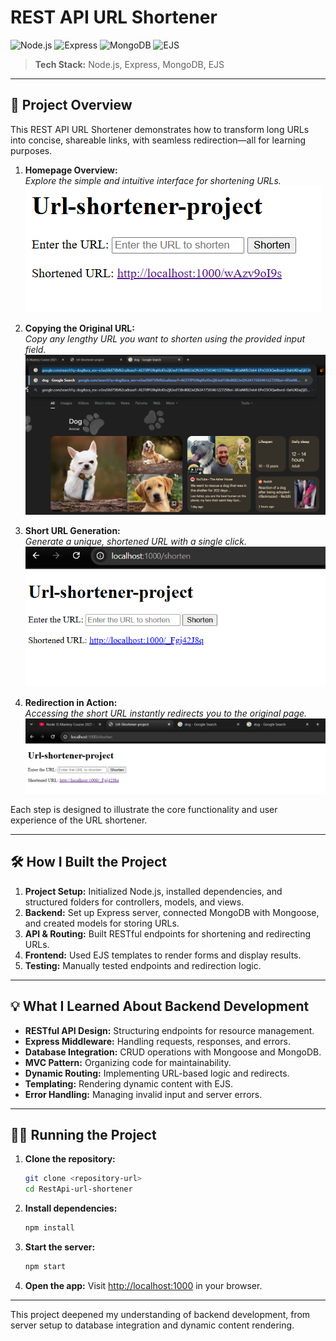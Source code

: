 # REST API URL Shortener

![Node.js](https://img.shields.io/badge/Node.js-339933?logo=node.js&logoColor=white&style=for-the-badge)
![Express](https://img.shields.io/badge/Express-000000?logo=express&logoColor=white&style=for-the-badge)
![MongoDB](https://img.shields.io/badge/MongoDB-47A248?logo=mongodb&logoColor=white&style=for-the-badge)
![EJS](https://img.shields.io/badge/EJS-8C8C8C?logo=ejs&logoColor=white&style=for-the-badge)

> **Tech Stack:** Node.js, Express, MongoDB, EJS

---

## 🚀 Project Overview

This REST API URL Shortener demonstrates how to transform long URLs into concise, shareable links, with seamless redirection—all for learning purposes.

1. **Homepage Overview:**  
    *Explore the simple and intuitive interface for shortening URLs.*  
    ![Homepage Screenshot](./Screenshots/1.png)

2. **Copying the Original URL:**  
    *Copy any lengthy URL you want to shorten using the provided input field.*  
    ![Copying URL Screenshot](./Screenshots/2.png)

3. **Short URL Generation:**  
    *Generate a unique, shortened URL with a single click.*  
    ![Short URL Generated Screenshot](./Screenshots/3.png)

4. **Redirection in Action:**  
    *Accessing the short URL instantly redirects you to the original page.*  
    ![Redirection Screenshot](./Screenshots/4.png)

Each step is designed to illustrate the core functionality and user experience of the URL shortener.

---

## 🛠️ How I Built the Project

1. **Project Setup:** Initialized Node.js, installed dependencies, and structured folders for controllers, models, and views.
2. **Backend:** Set up Express server, connected MongoDB with Mongoose, and created models for storing URLs.
3. **API & Routing:** Built RESTful endpoints for shortening and redirecting URLs.
4. **Frontend:** Used EJS templates to render forms and display results.
5. **Testing:** Manually tested endpoints and redirection logic.

---

## 💡 What I Learned About Backend Development

- **RESTful API Design:** Structuring endpoints for resource management.
- **Express Middleware:** Handling requests, responses, and errors.
- **Database Integration:** CRUD operations with Mongoose and MongoDB.
- **MVC Pattern:** Organizing code for maintainability.
- **Dynamic Routing:** Implementing URL-based logic and redirects.
- **Templating:** Rendering dynamic content with EJS.
- **Error Handling:** Managing invalid input and server errors.

---

## 🏃‍♂️ Running the Project

1. **Clone the repository:**
    ```sh
    git clone <repository-url>
    cd RestApi-url-shortener
    ```

2. **Install dependencies:**
    ```sh
    npm install
    ```

3. **Start the server:**
    ```sh
    npm start
    ```

4. **Open the app:**
    Visit [http://localhost:1000](http://localhost:1000) in your browser.

---

This project deepened my understanding of backend development, from server setup to database integration and dynamic content rendering.

